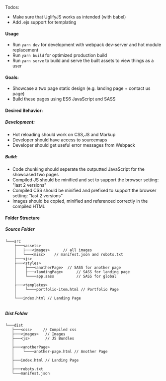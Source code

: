 Todos: 
- Make sure that UglifyJS works as intended (with babel)
- Add .ejs support for templating

#### Usage

- Run `yarn dev` for development with webpack dev-server and hot module replacement
- Run `yarn build` for optimized production build
- Run `yarn serve` to build and serve the built assets to view things as a user

#### Goals:

- Showcase a two page static design (e.g. landing page  + contact us page)
- Build these pages using ES6 JavaScript and SASS

#### Desired Behavior:

##### Development:

- Hot reloading should work on CSS,JS and Markup
- Developer should have access to sourcemaps
- Developer should get useful error messages from Webpack

##### Build:

- Code chunking should seperate the outputted JavaScript for the showcased two pages
- Compiled JS should be minified and set to support the browser setting: "last 2 versions"
- Compiled CSS should be minified and prefixed to support the browser setting: "last 2 versions"
- Images should be copied, minified and referenced correctly in the compiled HTML


#### Folder Structure

##### Source Folder

```
└───src
    ├───<assets>
    │   ├───<images>      // all images
    │   └───<misc> 	  // manifest.json and robots.txt
    ├───<js>
    ├───<styles>
    │    ├───<anotherPage> 	// SASS for another page
    │    ├───<landingPage>      // SASS for landing page
    │    └────app.sass 	        // SASS for global    
    │
    ├───<templates> 
    │    └────portfolio-item.html // Portfolio Page
    │ 
    └───index.html // Landing Page 
    
 ```

 ##### Dist Folder
 
 ```
└───dist
	├───<css>	  // Compiled css
    ├───<images>   // Images
    ├───<js>       // JS Bundles
    │
    ├───<anotherPage> 
    │    └────another-page.html // Another Page
    │ 
    ├───index.html // Landing Page
    │
    ├───robots.txt
    └───manifest.json
    
 ```
